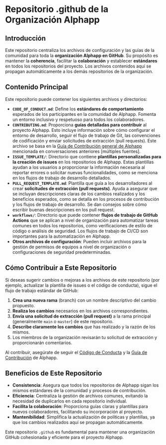 # Repositorio .github de la Organización Alphapp

## Introducción

Este repositorio centraliza los archivos de configuración y las guías de la comunidad para toda la **organización Alphapp en GitHub**. Su propósito es mantener la **coherencia**, facilitar la **colaboración** y establecer **estándares** en todos los repositorios del proyecto. Los archivos contenidos aquí se propagan automáticamente a los demás repositorios de la organización.

## Contenido Principal

Este repositorio puede contener los siguientes archivos y directorios:

*   **`CODE_OF_CONDUCT.md`**: Define los **estándares de comportamiento** esperados de los participantes en la comunidad de Alphapp. Fomenta un entorno inclusivo y respetuoso para todos los colaboradores.
*   **`CONTRIBUTING.md`**: Proporciona **guías detalladas para contribuir** al proyecto Alphapp. Esto incluye información sobre cómo configurar el entorno de desarrollo, seguir el flujo de trabajo de Git, las convenciones de codificación y enviar solicitudes de extracción (pull requests). Este archivo se basa en la [Guía de Contribución general de Alphapp](https://github.com/alphapx/docs/blob/main/CONTRIBUTING.md) mencionada en conversaciones anteriores [múltiples fuentes].
*   **`ISSUE_TEMPLATE/`**: Directorio que contiene **plantillas personalizadas para la creación de issues** en los repositorios de Alphapp. Estas plantillas ayudan a los usuarios a proporcionar la información necesaria al reportar errores o solicitar nuevas funcionalidades, como se menciona en los flujos de trabajo de desarrollo detallados.
*   **`PULL_REQUEST_TEMPLATE.md`**: Plantilla que guía a los desarrolladores al crear **solicitudes de extracción (pull requests)**. Ayuda a asegurar que se incluyan descripciones claras de los cambios realizados y los beneficios esperados, como se detalla en los procesos de contribución y los flujos de trabajo de desarrollo. Se dan consejos sobre cómo escribir buenas descripciones en los pull request.
*   **`workflows/`**: Directorio que puede contener **flujos de trabajo de GitHub Actions** que se aplican a nivel de organización para automatizar tareas comunes en todos los repositorios, como verificaciones de estilo de código o análisis de seguridad. Los flujos de trabajo de CI/CD son importantes para la automatización en Alphapp.
*   **Otros archivos de configuración**: Pueden incluir archivos para la gestión de permisos de equipos a nivel de organización o configuraciones de seguridad predeterminadas.

## Cómo Contribuir a Este Repositorio

Si deseas sugerir cambios o mejoras a los archivos de este repositorio (por ejemplo, actualizar la plantilla de issues o el código de conducta), sigue el flujo de trabajo estándar de GitHub:

1.  **Crea una nueva rama** (branch) con un nombre descriptivo del cambio propuesto.
2.  **Realiza los cambios** necesarios en los archivos correspondientes.
3.  **Envía una solicitud de extracción (pull request)** a la rama principal (generalmente `main` o `master`) de este repositorio.
4.  **Describe claramente los cambios** que has realizado y la razón de los mismos.
5.  Los miembros de la organización revisarán tu solicitud de extracción y proporcionarán comentarios.

Al contribuir, asegúrate de seguir el [Código de Conducta](link-al-codigo-de-conducta) y la [Guía de Contribución](link-a-la-guia-de-contribucion) de Alphapp.

## Beneficios de Este Repositorio

*   **Consistencia**: Asegura que todos los repositorios de Alphapp sigan los mismos estándares de la comunidad y procesos de contribución.
*   **Eficiencia**: Centraliza la gestión de archivos comunes, evitando la necesidad de duplicarlos en cada repositorio individual.
*   **Facilita la colaboración**: Proporciona guías claras y plantillas para nuevos colaboradores, facilitando su incorporación al proyecto.
*   **Mantenibilidad**: Simplifica la actualización de políticas y plantillas, ya que los cambios realizados aquí se propagan automáticamente.

Este repositorio `.github` es fundamental para mantener una organización GitHub cohesionada y eficiente para el proyecto Alphapp.
```
